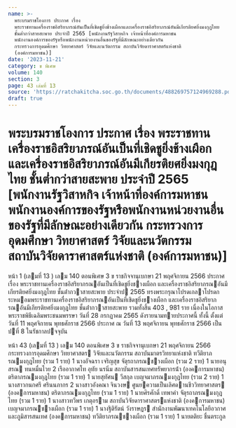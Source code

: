 ```yaml
---
name: >-
  พระบรมราชโองการ ประกาศ เรื่อง
  พระราชทานเครื่องราชอิสริยาภรณ์อันเป็นที่เชิดชูยิ่งช้างเผือกและเครื่องราชอิสริยาภรณ์อันมีเกียรติยศยิ่งมงกุฎไทย
  ชั้นต่ำกว่าสายสะพาย ประจำปี 2565 [พนักงานรัฐวิสาหกิจ เจ้าหน้าที่องค์การมหาชน
  พนักงานองค์การของรัฐหรือพนักงานหน่วยงานอื่นของรัฐที่มีลักษณะอย่างเดียวกัน
  กระทรวงการอุดมศึกษา วิทยาศาสตร์ วิจัยและนวัตกรรม สถาบันวิจัยดาราศาสตร์แห่งชาติ
  (องค์การมหาชน)]
date: '2023-11-21'
category: ข พิเศษ
volume: 140
section: 3
page: 43 เล่มที่ 13
source: 'https://ratchakitcha.soc.go.th/documents/488269757124969288.pdf'
draft: true
---
```


# พระบรมราชโองการ ประกาศ เรื่อง พระราชทานเครื่องราชอิสริยาภรณ์อันเป็นที่เชิดชูยิ่งช้างเผือกและเครื่องราชอิสริยาภรณ์อันมีเกียรติยศยิ่งมงกุฎไทย ชั้นต่ำกว่าสายสะพาย ประจำปี 2565 [พนักงานรัฐวิสาหกิจ เจ้าหน้าที่องค์การมหาชน พนักงานองค์การของรัฐหรือพนักงานหน่วยงานอื่นของรัฐที่มีลักษณะอย่างเดียวกัน กระทรวงการอุดมศึกษา วิทยาศาสตร์ วิจัยและนวัตกรรม สถาบันวิจัยดาราศาสตร์แห่งชาติ (องค์การมหาชน)]

หน้า 1 (เลมที่ 13 ) เลม 140 ตอนพิเศษ 3 ข ราชกิจจานุเบกษา 21 พฤศจิกายน 2566 ประกาศ เรื่อง พระราชทานเครื่องราชอิสริยาภรณอันเป็นที่เชิดชูยิ่งชางเผือก และเครื่องราชอิสริยาภรณอันมีเกียรติยศยิ่งมงกุฎไทย ชั้นต่ํากวาสายสะพาย ประจําป 2565 ทรงพระกรุณาโปรดเกลาโปรดกระหมอมพระราชทานเครื่องราชอิสริยาภรณอันเป็นที่เชิดชูยิ่งชางเผือก และเครื่องราชอิสริยาภรณอันมีเกียรติยศยิ่งมงกุฎไทย ชั้นต่ํากวาสายสะพาย รวมทั้งสิ้น 403 , 981 ราย เนื่องในโอกาสพระราชพิธีเฉลิมพระชนมพรรษา วันที่ 28 กรกฎาคม 2565 ดังรายนามทายประกาศนี้ ทั้งนี้ ตั้งแต่วันที่ 11 พฤศจิกายน พุทธศักราช 2566 ประกาศ ณ วันที่ 13 พฤศจิกายน พุทธศักราช 2566 เป็นปที่ 8 ในรัชกาลปจจุบัน

หน้า 43 (เลมที่ 13 ) เลม 140 ตอนพิเศษ 3 ข ราชกิจจานุเบกษา 21 พฤศจิกายน 2566 กระทรวงการอุดมศึกษา วิทยาศาสตร วิจัยและนวัตกรรม สถาบันมาตรวิทยาแห่งชาติ ทวีติยาภรณมงกุฎไทย (รวม 1 ราย) 1 นางอัจฉรา เจริญสุข จัตุรถาภรณชางเผือก (รวม 2 ราย) 1 นายอนุสรณ ทนหมื่นไวย 2 เรืออากาศโท อุทัย นรนิ่ม สถาบันสารสนเทศทรัพยากรน้ํา (องคการมหาชน) ตริตาภรณมงกุฎไทย (รวม 1 ราย) 1 นายสุทัศน วีสกุล เบญจมาภรณมงกุฎไทย (รวม 2 ราย) 1 นางสาวกนกศรี ศรินนภากร 2 นางสาวอังคณา จินวงษ ศูนยความเป็นเลิศดานชีววิทยาศาสตร (องคการมหาชน) ตริตาภรณมงกุฎไทย (รวม 1 ราย) 1 นายศิรศักดิ์ เทพาคํา จัตุรถาภรณมงกุฎไทย (รวม 1 ราย) 1 นางสาวทวีพร เกตุอราม สถาบันวิจัยดาราศาสตรแห่งชาติ (องคการมหาชน) เบญจมาภรณชางเผือก (รวม 1 ราย) 1 นางฐิติรัตน์ วังราษฎร สํานักงานพัฒนาเทคโนโลยีอวกาศและภูมิสารสนเทศ (องคการมหาชน) ทวีติยาภรณชางเผือก (รวม 1 ราย) 1 นายตติยะ ชื่นตระกูล
